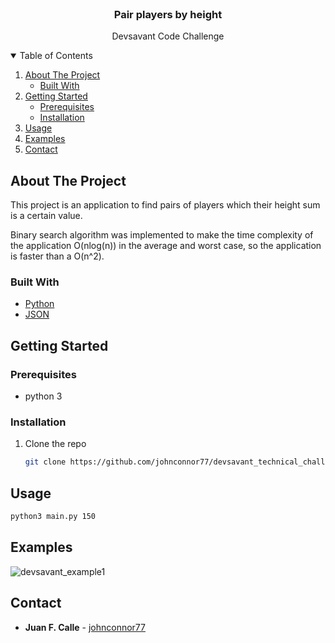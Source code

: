 <br />
<p align="center">

  <h3 align="center">Pair players by height</h3>

  <p align="center">
    Devsavant Code Challenge
  </p>
</p>



<!-- About the project -->
<details open="open">
  <summary>Table of Contents</summary>
  <ol>
    <li>
      <a href="#about-the-project">About The Project</a>
      <ul>
        <li><a href="#built-with">Built With</a></li>
      </ul>
    </li>
    <li>
      <a href="#getting-started">Getting Started</a>
      <ul>
        <li><a href="#prerequisites">Prerequisites</a></li>
        <li><a href="#installation">Installation</a></li>
      </ul>
    </li>
    <li><a href="#usage">Usage</a></li>
    <li><a href="#examples">Examples</a></li>
    <li><a href="#contact">Contact</a></li>
  </ol>
</details>


<!-- ABOUT THE PROJECT -->

## About The Project

This project is an application to find pairs of players which their height sum is a certain value.

Binary search algorithm was implemented to make the time complexity of the application O(nlog(n)) in the average and worst case, so the application is faster than a O(n^2).

### Built With

* [Python](https://www.python.org/)
* [JSON](https://docs.python.org/3/library/json.html)


<!-- GETTING STARTED -->
## Getting Started

### Prerequisites

* python 3

### Installation

1. Clone the repo
   ```sh
   git clone https://github.com/johnconnor77/devsavant_technical_challenge
   ```

<!-- USAGE -->
## Usage


   ```sh
   python3 main.py 150
   ```

<!-- EXAMPLES -->
## Examples

![devsavant_example1](https://user-images.githubusercontent.com/51679898/167741780-ff2d94e0-2238-478b-90c1-6130841be49b.png)

<!-- CONTACT -->
## Contact


* **Juan F. Calle**  - [johnconnor77](https://github.com/johnconnor77)
